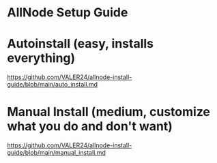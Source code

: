 # AllNode Setup Guide

# Autoinstall (easy, installs everything) 
https://github.com/VALER24/allnode-install-guide/blob/main/auto_install.md

# Manual Install (medium, customize what you do and don't want)
https://github.com/VALER24/allnode-install-guide/blob/main/manual_install.md
